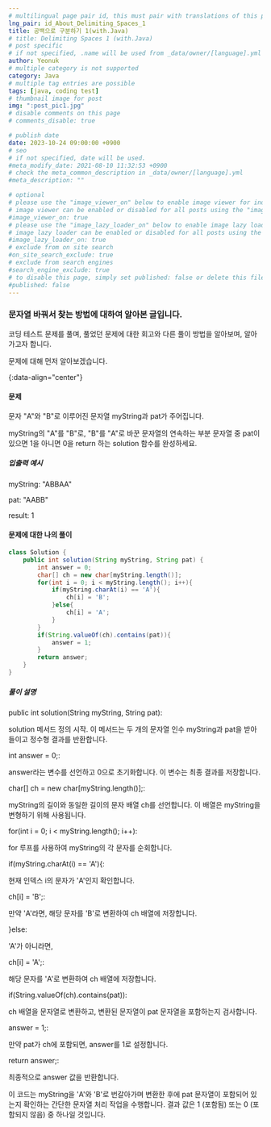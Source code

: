 ```yaml
---
# multilingual page pair id, this must pair with translations of this page. (This name must be unique)
lng_pair: id_About_Delimiting_Spaces_1
title: 공백으로 구분하기 1(with.Java)
# title: Delimiting Spaces 1 (with.Java)
# post specific
# if not specified, .name will be used from _data/owner/[language].yml
author: Yeonuk
# multiple category is not supported
category: Java
# multiple tag entries are possible
tags: [java, coding test]
# thumbnail image for post
img: ":post_pic1.jpg"
# disable comments on this page
# comments_disable: true

# publish date
date: 2023-10-24 09:00:00 +0900
# seo
# if not specified, date will be used.
#meta_modify_date: 2021-08-10 11:32:53 +0900
# check the meta_common_description in _data/owner/[language].yml
#meta_description: ""

# optional
# please use the "image_viewer_on" below to enable image viewer for individual pages or posts (_posts/ or [language]/_posts folders).
# image viewer can be enabled or disabled for all posts using the "image_viewer_posts: true" setting in _data/conf/main.yml.
#image_viewer_on: true
# please use the "image_lazy_loader_on" below to enable image lazy loader for individual pages or posts (_posts/ or [language]/_posts folders).
# image lazy loader can be enabled or disabled for all posts using the "image_lazy_loader_posts: true" setting in _data/conf/main.yml.
#image_lazy_loader_on: true
# exclude from on site search
#on_site_search_exclude: true
# exclude from search engines
#search_engine_exclude: true
# to disable this page, simply set published: false or delete this file
#published: false
---
```


<!-- outline-start -->

### 문자열 바꿔서 찾는 방법에 대하여 알아본 글입니다.

코딩 테스트 문제를 풀며, 풀었던 문제에 대한 회고와 다른 풀이 방법을 알아보며, 알아가고자 합니다.

문제에 대해 먼저 알아보겠습니다.

{:data-align="center"}

<!-- outline-end -->

#### 문제

문자 "A"와 "B"로 이루어진 문자열 myString과 pat가 주어집니다.

myString의 "A"를 "B"로, "B"를 "A"로 바꾼 문자열의 연속하는 부분 문자열 중 pat이 있으면 1을 아니면 0을 return 하는 solution 함수를 완성하세요.

##### 입출력 예시

myString: "ABBAA"

pat: "AABB"

result: 1

#### 문제에 대한 나의 풀이

```java
class Solution {
    public int solution(String myString, String pat) {
        int answer = 0;
        char[] ch = new char[myString.length()];
        for(int i = 0; i < myString.length(); i++){
            if(myString.charAt(i) == 'A'){
                ch[i] = 'B';
            }else{
                ch[i] = 'A';
            }
        }
        if(String.valueOf(ch).contains(pat)){
            answer = 1;
        }
        return answer;
    }
}
```

##### 풀이 설명

public int solution(String myString, String pat):

solution 메서드 정의 시작. 이 메서드는 두 개의 문자열 인수 myString과 pat을 받아들이고 정수형 결과를 반환합니다.

int answer = 0;:

answer라는 변수를 선언하고 0으로 초기화합니다. 이 변수는 최종 결과를 저장합니다.

char[] ch = new char[myString.length()];:

myString의 길이와 동일한 길이의 문자 배열 ch를 선언합니다. 이 배열은 myString을 변형하기 위해 사용됩니다.

for(int i = 0; i < myString.length(); i++):

for 루프를 사용하여 myString의 각 문자를 순회합니다.

if(myString.charAt(i) == 'A'){:

현재 인덱스 i의 문자가 'A'인지 확인합니다.

ch[i] = 'B';:

만약 'A'라면, 해당 문자를 'B'로 변환하여 ch 배열에 저장합니다.

}else:

'A'가 아니라면,

ch[i] = 'A';:

해당 문자를 'A'로 변환하여 ch 배열에 저장합니다.

if(String.valueOf(ch).contains(pat)):

ch 배열을 문자열로 변환하고, 변환된 문자열이 pat 문자열을 포함하는지 검사합니다.

answer = 1;:

만약 pat가 ch에 포함되면, answer를 1로 설정합니다.

return answer;:

최종적으로 answer 값을 반환합니다.

이 코드는 myString을 'A'와 'B'로 번갈아가며 변환한 후에 pat 문자열이 포함되어 있는지 확인하는 간단한 문자열 처리 작업을 수행합니다. 결과 값은 1 (포함됨) 또는 0 (포함되지 않음) 중 하나일 것입니다.
